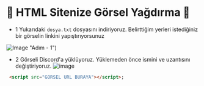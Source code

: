 🎈 HTML Sitenize Görsel Yağdırma 🎈
=================
* 1
Yukarıdaki ```dosya.txt``` dosyasını indiriyoruz. Belirttiğim yerleri istediğiniz bir görselin linkini yapıştırıyorsunuz

![Image](https://cdn.discordapp.com/attachments/843882576645324821/847015138506309637/1.PNG) "Adım - 1")

* 2 Görseli Discord'a yüklüyoruz. Yüklemeden önce ismini ve uzantısını değiştiriyoruz.
![image](https://user-images.githubusercontent.com/77785551/119622134-8def7700-be0f-11eb-9433-52ca661d33e0.png)




```html
 <script src="GÖRSEL URL BURAYA"></script>;
```




